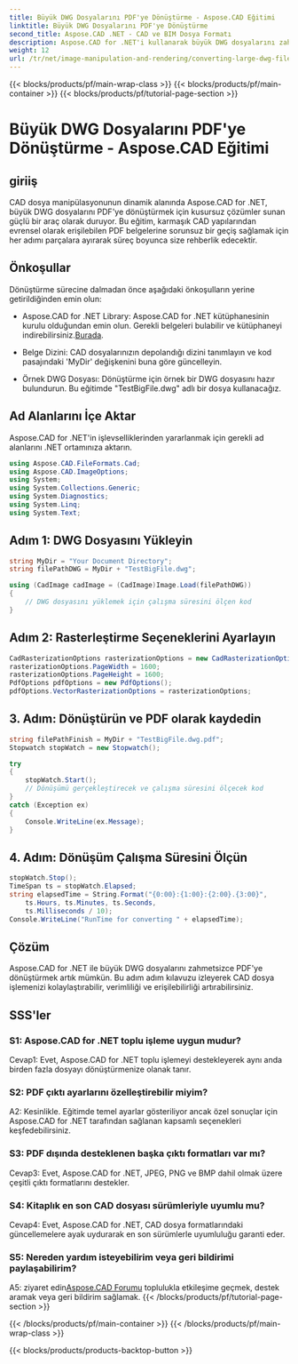 ```yaml
---
title: Büyük DWG Dosyalarını PDF'ye Dönüştürme - Aspose.CAD Eğitimi
linktitle: Büyük DWG Dosyalarını PDF'ye Dönüştürme
second_title: Aspose.CAD .NET - CAD ve BIM Dosya Formatı
description: Aspose.CAD for .NET'i kullanarak büyük DWG dosyalarını zahmetsizce PDF'ye dönüştürün. Bu adım adım eğitimle CAD süreçlerinizi kolaylaştırın.
weight: 12
url: /tr/net/image-manipulation-and-rendering/converting-large-dwg-files-to-pdf/
---
```


{{< blocks/products/pf/main-wrap-class >}}
{{< blocks/products/pf/main-container >}}
{{< blocks/products/pf/tutorial-page-section >}}

# Büyük DWG Dosyalarını PDF'ye Dönüştürme - Aspose.CAD Eğitimi

## giriiş

CAD dosya manipülasyonunun dinamik alanında Aspose.CAD for .NET, büyük DWG dosyalarını PDF'ye dönüştürmek için kusursuz çözümler sunan güçlü bir araç olarak duruyor. Bu eğitim, karmaşık CAD yapılarından evrensel olarak erişilebilen PDF belgelerine sorunsuz bir geçiş sağlamak için her adımı parçalara ayırarak süreç boyunca size rehberlik edecektir.

## Önkoşullar

Dönüştürme sürecine dalmadan önce aşağıdaki önkoşulların yerine getirildiğinden emin olun:

- Aspose.CAD for .NET Library: Aspose.CAD for .NET kütüphanesinin kurulu olduğundan emin olun. Gerekli belgeleri bulabilir ve kütüphaneyi indirebilirsiniz.[Burada](https://reference.aspose.com/cad/net/).

- Belge Dizini: CAD dosyalarınızın depolandığı dizini tanımlayın ve kod pasajındaki 'MyDir' değişkenini buna göre güncelleyin.

- Örnek DWG Dosyası: Dönüştürme için örnek bir DWG dosyasını hazır bulundurun. Bu eğitimde "TestBigFile.dwg" adlı bir dosya kullanacağız.

## Ad Alanlarını İçe Aktar

Aspose.CAD for .NET'in işlevselliklerinden yararlanmak için gerekli ad alanlarını .NET ortamınıza aktarın.

```csharp
using Aspose.CAD.FileFormats.Cad;
using Aspose.CAD.ImageOptions;
using System;
using System.Collections.Generic;
using System.Diagnostics;
using System.Linq;
using System.Text;
```

## Adım 1: DWG Dosyasını Yükleyin

```csharp
string MyDir = "Your Document Directory";
string filePathDWG = MyDir + "TestBigFile.dwg";

using (CadImage cadImage = (CadImage)Image.Load(filePathDWG))
{
    // DWG dosyasını yüklemek için çalışma süresini ölçen kod
}
```

## Adım 2: Rasterleştirme Seçeneklerini Ayarlayın

```csharp
CadRasterizationOptions rasterizationOptions = new CadRasterizationOptions();
rasterizationOptions.PageWidth = 1600;
rasterizationOptions.PageHeight = 1600;
PdfOptions pdfOptions = new PdfOptions();
pdfOptions.VectorRasterizationOptions = rasterizationOptions;
```

## 3. Adım: Dönüştürün ve PDF olarak kaydedin

```csharp
string filePathFinish = MyDir + "TestBigFile.dwg.pdf";
Stopwatch stopWatch = new Stopwatch();

try
{
    stopWatch.Start();
    // Dönüşümü gerçekleştirecek ve çalışma süresini ölçecek kod
}
catch (Exception ex)
{
    Console.WriteLine(ex.Message);
}
```

## 4. Adım: Dönüşüm Çalışma Süresini Ölçün

```csharp
stopWatch.Stop();
TimeSpan ts = stopWatch.Elapsed;
string elapsedTime = String.Format("{0:00}:{1:00}:{2:00}.{3:00}",
    ts.Hours, ts.Minutes, ts.Seconds,
    ts.Milliseconds / 10);
Console.WriteLine("RunTime for converting " + elapsedTime);
```

## Çözüm

Aspose.CAD for .NET ile büyük DWG dosyalarını zahmetsizce PDF'ye dönüştürmek artık mümkün. Bu adım adım kılavuzu izleyerek CAD dosya işlemenizi kolaylaştırabilir, verimliliği ve erişilebilirliği artırabilirsiniz.

## SSS'ler

### S1: Aspose.CAD for .NET toplu işleme uygun mudur?

Cevap1: Evet, Aspose.CAD for .NET toplu işlemeyi destekleyerek aynı anda birden fazla dosyayı dönüştürmenize olanak tanır.

### S2: PDF çıktı ayarlarını özelleştirebilir miyim?

A2: Kesinlikle. Eğitimde temel ayarlar gösteriliyor ancak özel sonuçlar için Aspose.CAD for .NET tarafından sağlanan kapsamlı seçenekleri keşfedebilirsiniz.

### S3: PDF dışında desteklenen başka çıktı formatları var mı?

Cevap3: Evet, Aspose.CAD for .NET, JPEG, PNG ve BMP dahil olmak üzere çeşitli çıktı formatlarını destekler.

### S4: Kitaplık en son CAD dosyası sürümleriyle uyumlu mu?

Cevap4: Evet, Aspose.CAD for .NET, CAD dosya formatlarındaki güncellemelere ayak uydurarak en son sürümlerle uyumluluğu garanti eder.

### S5: Nereden yardım isteyebilirim veya geri bildirimi paylaşabilirim?

A5: ziyaret edin[Aspose.CAD Forumu](https://forum.aspose.com/c/cad/19) toplulukla etkileşime geçmek, destek aramak veya geri bildirim sağlamak.
{{< /blocks/products/pf/tutorial-page-section >}}

{{< /blocks/products/pf/main-container >}}
{{< /blocks/products/pf/main-wrap-class >}}

{{< blocks/products/products-backtop-button >}}
